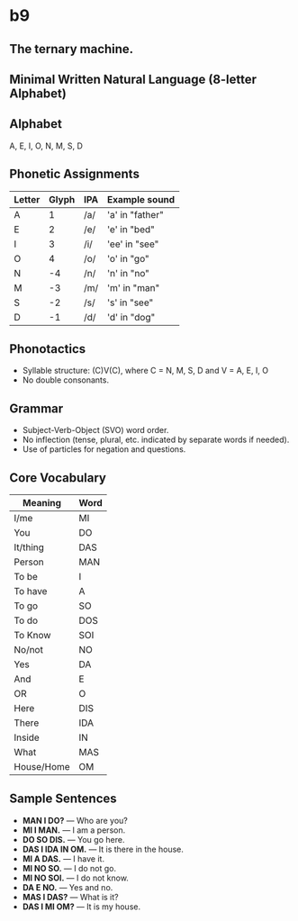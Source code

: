 # b9

## The ternary machine.



## Minimal Written Natural Language (8-letter Alphabet)

## Alphabet
A, E, I, O, N, M, S, D

## Phonetic Assignments
| Letter   | Glyph | IPA    | Example sound    |
|----------|-------|--------|------------------|
| A        |  1    | /a/    | 'a' in "father"  |
| E        |  2    | /e/    | 'e' in "bed"     |
| I        |  3    | /i/    | 'ee' in "see"    |
| O        |  4    | /o/    | 'o' in "go"      |
| N        | -4    | /n/    | 'n' in "no"      |
| M        | -3    | /m/    | 'm' in "man"     |
| S        | -2    | /s/    | 's' in "see"     |
| D        | -1    | /d/    | 'd' in "dog"     |

## Phonotactics
- Syllable structure: (C)V(C), where C = N, M, S, D and V = A, E, I, O
- No double consonants.

## Grammar
- Subject-Verb-Object (SVO) word order.
- No inflection (tense, plural, etc. indicated by separate words if needed).
- Use of particles for negation and questions.

## Core Vocabulary
| Meaning     | Word   |
|-------------|--------|
| I/me        | MI     |
| You         | DO     |
| It/thing    | DAS    |
| Person      | MAN    |
| To be       | I      |
| To have     | A      |
| To go       | SO     |
| To do       | DOS    |
| To Know     | SOI    |
| No/not      | NO     |
| Yes         | DA     |
| And         | E      |
| OR          | O      |
| Here        | DIS    |
| There       | IDA    |
| Inside      | IN     |
| What        | MAS    |
| House/Home  | OM     |


## Sample Sentences
- **MAN I DO?** — Who are you?
- **MI I MAN.** — I am a person.
- **DO SO DIS.** — You go here.
- **DAS I IDA IN OM.** — It is there in the house.
- **MI A DAS.** — I have it.
- **MI NO SO.** — I do not go.
- **MI NO SOI.** — I do not know.
- **DA E NO.** — Yes and no.
- **MAS I DAS?** — What is it?
- **DAS I MI OM?** — It is my house.

